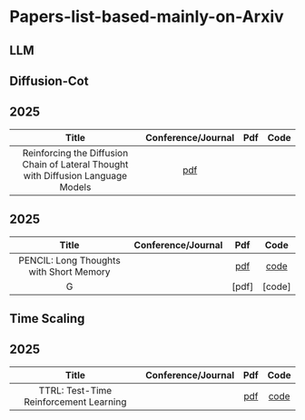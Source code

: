 # Papers-list-based-mainly-on-Arxiv

## LLM
## Diffusion-Cot
## 2025
| Title  |  Conference/Journal          | Pdf      | Code      | 
|:-----------------------------------------------------------------------------------:|:-----------:|:-------:|:-------:|
| Reinforcing the Diffusion Chain of Lateral Thought with Diffusion Language Models | [pdf](https://arxiv.org/pdf/2505.10446) |    | 


## 
## 2025
| Title  |  Conference/Journal          | Pdf      | Code      | 
|:-----------------------------------------------------------------------------------:|:-----------:|:-------:|:-------:|
| PENCIL: Long Thoughts with Short Memory  |  | [pdf](https://arxiv.org/pdf/2503.14337) | [code](https://github.com/chr26195/PENCIL)   | 
| G |  | [pdf] | [code]   | 

## Time Scaling
## 2025
| Title  |  Conference/Journal          | Pdf      | Code      | 
|:-----------------------------------------------------------------------------------:|:-----------:|:-------:|:-------:|
| TTRL: Test-Time Reinforcement Learning  |  | [pdf](https://arxiv.org/pdf/2504.16084) | [code](https://github.com/PRIME-RL/TTRL)   | 

